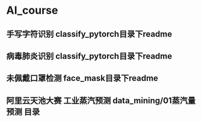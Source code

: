 # AI_course

## 手写字符识别  classify_pytorch目录下readme

## 病毒肺炎识别  classify_pytorch目录下readme

## 未佩戴口罩检测  face_mask目录下readme

## 阿里云天池大赛 工业蒸汽预测 data_mining/01蒸汽量预测 目录

